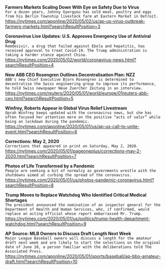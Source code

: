 **Farmers Markets Scaling Down With Eye on Safety Due to Virus**\
`For a dozen years, Johnny Gyergyou has sold meat, poultry and eggs from his Berlin Township livestock farm at Eastern Market in Detroit.`\
https://nytimes.com/aponline/2020/05/02/us/ap-us-virus-outbreak-farmers-markets.html?searchResultPosition=3

**Coronavirus Live Updates: U.S. Approves Emergency Use of Antiviral Drug**\
`Remdesivir, a drug that failed against Ebola and hepatitis, has received approval to treat Covid-19. The Trump administration is taking a harder stance against China.`\
https://nytimes.com/2020/05/02/world/coronavirus-news.html?searchResultPosition=4

**New ABB CEO Rosengren Outlines Decentralisation Plan: NZZ**\
`ABB's new Chief Executive Bjorn Rosengren is determined to decentralise the Swiss engineering group to improve its performance, he told Swiss newspaper Neue Zuercher Zeitung in an interview.`\
https://nytimes.com/reuters/2020/05/01/world/europe/01reuters-abb-ceo.html?searchResultPosition=5

**Winfrey, Roberts Appear in Global Virus Relief Livestream**\
`Oprah Winfrey keeps updated with the coronavirus news, but she has often focused her attention more on the positive “acts of valor” while being on lockdown during the pandemic. `\
https://nytimes.com/aponline/2020/05/01/us/ap-us-call-to-unite-event.html?searchResultPosition=6

**Corrections: May 2, 2020**\
`Corrections that appeared in print on Saturday, May 2, 2020.`\
https://nytimes.com/2020/05/01/pageoneplus/corrections-may-2-2020.html?searchResultPosition=7

**Photos of Life Transformed by a Pandemic**\
`People are seeking a bit of normalcy as governments wrestle with the shutdowns aimed at curbing the spread of the coronavirus.`\
https://nytimes.com/2020/05/01/us/photos-pandemic-coronavirus.html?searchResultPosition=8

**Trump Moves to Replace Watchdog Who Identified Critical Medical Shortages**\
`The president announced the nomination of an inspector general for the Department of Health and Human Services, who, if confirmed, would replace an acting official whose report embarrassed Mr. Trump.`\
https://nytimes.com/2020/05/01/us/politics/trump-health-department-watchdog.html?searchResultPosition=9

**AP Source: MLB Owners to Discuss Draft Length Next Week**\
`Major League Baseball owners will discuss a length for the amateur draft next week and are likely to start the selections on the original date of June 10, a person familiar with the deliberations told The Associated Press.`\
https://nytimes.com/aponline/2020/05/01/sports/baseball/ap-bbo-amateur-draft.html?searchResultPosition=10

